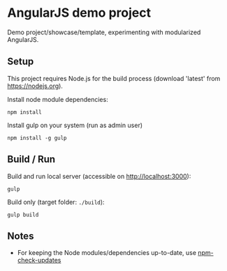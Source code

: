 # AngularJS demo project
Demo project/showcase/template, experimenting with modularized AngularJS.

## Setup
This project requires Node.js for the build process (download 'latest' from https://nodejs.org).

Install node module dependencies:
```
npm install
```
Install gulp on your system (run as admin user)
```
npm install -g gulp
```

## Build / Run
Build and run local server (accessible on [http://localhost:3000](http://localhost:3000)):
```
gulp
```
Build only (target folder: `./build`):
```
gulp build
```

## Notes

 - For keeping the Node modules/dependencies up-to-date, use [npm-check-updates](https://www.npmjs.com/package/npm-check-updates)
